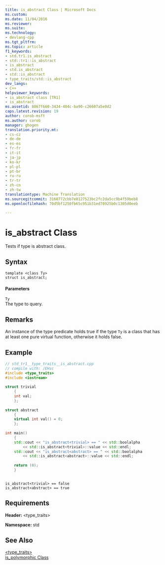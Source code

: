 ```yaml
---
title: is_abstract Class | Microsoft Docs
ms.custom: 
ms.date: 11/04/2016
ms.reviewer: 
ms.suite: 
ms.technology:
- devlang-cpp
ms.tgt_pltfrm: 
ms.topic: article
f1_keywords:
- std.tr1.is_abstract
- std::tr1::is_abstract
- is_abstract
- std.is_abstract
- std::is_abstract
- type_traits/std::is_abstract
dev_langs:
- C++
helpviewer_keywords:
- is_abstract class [TR1]
- is_abstract
ms.assetid: 8867f660-3434-404c-ba90-c26607a5e0d2
caps.latest.revision: 19
author: corob-msft
ms.author: corob
manager: ghogen
translation.priority.mt:
- cs-cz
- de-de
- es-es
- fr-fr
- it-it
- ja-jp
- ko-kr
- pl-pl
- pt-br
- ru-ru
- tr-tr
- zh-cn
- zh-tw
translationtype: Machine Translation
ms.sourcegitcommit: 3168772cbb7e8127523bc2fc2da5cc9b4f59beb8
ms.openlocfilehash: 70d5bf1250fb65c951b31ed70925b0c1305d0eeb

---
```

# is_abstract Class
Tests if type is abstract class.  
  
## Syntax  
  
```  
template <class Ty>  
struct is_abstract;  
```  
  
#### Parameters  
 `Ty`  
 The type to query.  
  
## Remarks  
 An instance of the type predicate holds true if the type `Ty` is a class that has at least one pure virtual function, otherwise it holds false.  
  
## Example  
  
```cpp  
// std_tr1__type_traits__is_abstract.cpp   
// compile with: /EHsc   
#include <type_traits>   
#include <iostream>   
  
struct trivial   
    {   
    int val;   
    };   
  
struct abstract   
    {   
    virtual int val() = 0;   
    };   
  
int main()   
    {   
    std::cout << "is_abstract<trivial> == " << std::boolalpha   
        << std::is_abstract<trivial>::value << std::endl;   
    std::cout << "is_abstract<abstract> == " << std::boolalpha   
        << std::is_abstract<abstract>::value << std::endl;   
  
    return (0);   
    }  
  
```  
  
```Output  
is_abstract<trivial> == false  
is_abstract<abstract> == true  
```  
  
## Requirements  
 **Header:** <type_traits>  
  
 **Namespace:** std  
  
## See Also  
 [<type_traits>](../standard-library/type-traits.md)   
 [is_polymorphic Class](../standard-library/is-polymorphic-class.md)



<!--HONumber=Jan17_HO2-->


